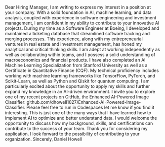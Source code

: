 Dear Hiring Manager,
I am writing to express my interest in a position at your company. With a solid foundation in AI, machine learning, and data analysis, coupled with experience in software engineering and investment management, I am confident in my ability to contribute to your innovative AI projects.
During my time as a Software Engineer at Boeing, I developed and maintained a ticketing database that streamlined software tracking and merging processes. This experience, along with my entrepreneurial ventures in real estate and investment management, has honed my analytical and critical thinking skills. I am adept at working independently as well as collaborating within teams, and I possess a solid understanding of macroeconomics and financial products.
I have also completed an AI Machine Learning Specialization from Stanford University as well as a Certificate in Quantitative Finance (CQF). My technical proficiency includes working with machine learning frameworks like TensorFlow, PyTorch, and Scikit-Learn, as well as Python and Qiskit for quantum computing. I am particularly excited about the opportunity to apply my skills and further expand my knowledge in an AI-driven environment.
I invite you to explore one of my recent projects on GitHub, the Enhanced AI-Powered Image Classifier: github.com/dhowell1027/Enhanced-AI-Powered-Image-Classifier.  Please feel free to run in Codespaces let me know if you find it interesting. This is just one of the many ways that I have learned how to implement AI to optimize and better understand data.
I would welcome the opportunity to discuss how my background, skills, and certifications can contribute to the success of your team. Thank you for considering my application. I look forward to the possibility of contributing to your organization.
Sincerely,
Daniel Howell

